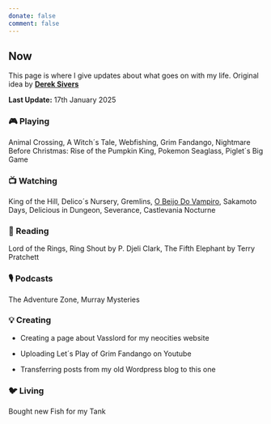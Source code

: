 ```yaml
---
donate: false
comment: false
---
```


## Now 
This page is where I give updates about what goes on with my life. Original idea by [**Derek Sivers**](https://sive.rs/nowff)

**Last Update:** 17th January 2025


### 🎮 Playing

Animal Crossing, A Witch´s Tale, Webfishing, Grim Fandango, Nightmare Before Christmas: Rise of the Pumpkin King, Pokemon Seaglass, Piglet´s Big Game

### 📺 Watching
 King of the Hill, Delico´s Nursery, Gremlins, [O Beijo Do Vampiro](https://novelasflixbr.net/novelas/o-beijo-do-vampiro/), Sakamoto Days, Delicious in Dungeon, Severance, Castlevania Nocturne

### 📖 Reading
Lord of the Rings, Ring Shout by P. Djeli Clark, The Fifth Elephant by Terry Pratchett

### 🎙️ Podcasts 
 The Adventure Zone, Murray Mysteries

### 💡 Creating
- Creating a page about Vasslord for my neocities website

- Uploading Let´s Play of Grim Fandango on Youtube

- Transferring posts from my old Wordpress blog to this one

### 🐦‍ Living

Bought new Fish for my Tank


